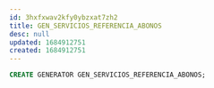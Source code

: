 ```yaml
---
id: 3hxfxwav2kfy0ybzxat7zh2
title: GEN_SERVICIOS_REFERENCIA_ABONOS
desc: null
updated: 1684912751
created: 1684912751
---
```



```sql
CREATE GENERATOR GEN_SERVICIOS_REFERENCIA_ABONOS;
```
